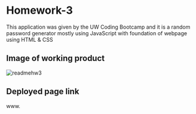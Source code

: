 # Homework-3

This application was given by the UW Coding Bootcamp and it is a random password generator mostly using JavaScript with foundation of webpage using HTML & CSS

## Image of working product

![readmehw3](https://user-images.githubusercontent.com/101857547/164958085-f6c02fd1-2416-4773-b9de-7ade8ec60bbd.PNG)

## Deployed page link
www.
